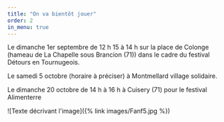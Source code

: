 ```yaml
---
title: "On va bientôt jouer"
order: 2
in_menu: true
---
```

Le dimanche 1er septembre de 12 h 15 à 14 h sur la place de Colonge (hameau de La Chapelle sous Brancion (71)) dans le cadre du festival Détours en Tournugeois.

Le samedi 5 octobre (horaire à préciser) à Montmellard village solidaire.

Le dimanche 20 octobre de 14 h à 16 h à Cuisery (71) pour le festival Alimenterre 


![Texte décrivant l'image]({% link images/Fanf5.jpg %}) 